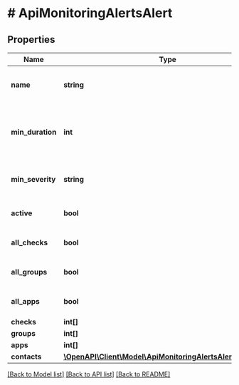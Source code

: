 # # ApiMonitoringAlertsAlert

## Properties

Name | Type | Description | Notes
------------ | ------------- | ------------- | -------------
**name** | **string** | Unique name scoped to your account for the alert |
**min_duration** | **int** | Duration in minutes of the delay before sending notification(s) | [optional] [default to 0]
**min_severity** | **string** | Severity level threshold for sending notifications. | [optional] [default to 'critical']
**active** | **bool** | Set to false to disable notifications | [optional] [default to true]
**all_checks** | **bool** | Trigger for all checks | [optional] [default to false]
**all_groups** | **bool** | Trigger for all check groups | [optional] [default to false]
**all_apps** | **bool** | Trigger for all monitor apps | [optional] [default to false]
**checks** | **int[]** |  | [optional]
**groups** | **int[]** |  | [optional]
**apps** | **int[]** |  | [optional]
**contacts** | [**\OpenAPI\Client\Model\ApiMonitoringAlertsAlertContacts[]**](ApiMonitoringAlertsAlertContacts.md) |  | [optional]

[[Back to Model list]](../../README.md#models) [[Back to API list]](../../README.md#endpoints) [[Back to README]](../../README.md)
